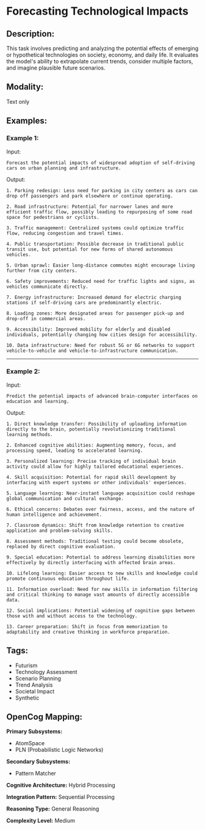 # Forecasting Technological Impacts

## Description:
This task involves predicting and analyzing the potential effects of emerging or hypothetical technologies on society, economy, and daily life. It evaluates the model's ability to extrapolate current trends, consider multiple factors, and imagine plausible future scenarios.

## Modality:
Text only

## Examples:

### Example 1:

Input:

```
Forecast the potential impacts of widespread adoption of self-driving cars on urban planning and infrastructure.
```

Output:

```
1. Parking redesign: Less need for parking in city centers as cars can drop off passengers and park elsewhere or continue operating.

2. Road infrastructure: Potential for narrower lanes and more efficient traffic flow, possibly leading to repurposing of some road space for pedestrians or cyclists.

3. Traffic management: Centralized systems could optimize traffic flow, reducing congestion and travel times.

4. Public transportation: Possible decrease in traditional public transit use, but potential for new forms of shared autonomous vehicles.

5. Urban sprawl: Easier long-distance commutes might encourage living further from city centers.

6. Safety improvements: Reduced need for traffic lights and signs, as vehicles communicate directly.

7. Energy infrastructure: Increased demand for electric charging stations if self-driving cars are predominantly electric.

8. Loading zones: More designated areas for passenger pick-up and drop-off in commercial areas.

9. Accessibility: Improved mobility for elderly and disabled individuals, potentially changing how cities design for accessibility.

10. Data infrastructure: Need for robust 5G or 6G networks to support vehicle-to-vehicle and vehicle-to-infrastructure communication.
```

---

### Example 2:

Input:

```
Predict the potential impacts of advanced brain-computer interfaces on education and learning.
```

Output:

```
1. Direct knowledge transfer: Possibility of uploading information directly to the brain, potentially revolutionizing traditional learning methods.

2. Enhanced cognitive abilities: Augmenting memory, focus, and processing speed, leading to accelerated learning.

3. Personalized learning: Precise tracking of individual brain activity could allow for highly tailored educational experiences.

4. Skill acquisition: Potential for rapid skill development by interfacing with expert systems or other individuals' experiences.

5. Language learning: Near-instant language acquisition could reshape global communication and cultural exchange.

6. Ethical concerns: Debates over fairness, access, and the nature of human intelligence and achievement.

7. Classroom dynamics: Shift from knowledge retention to creative application and problem-solving skills.

8. Assessment methods: Traditional testing could become obsolete, replaced by direct cognitive evaluation.

9. Special education: Potential to address learning disabilities more effectively by directly interfacing with affected brain areas.

10. Lifelong learning: Easier access to new skills and knowledge could promote continuous education throughout life.

11. Information overload: Need for new skills in information filtering and critical thinking to manage vast amounts of directly accessible data.

12. Social implications: Potential widening of cognitive gaps between those with and without access to the technology.

13. Career preparation: Shift in focus from memorization to adaptability and creative thinking in workforce preparation.
```

## Tags:
- Futurism
- Technology Assessment
- Scenario Planning
- Trend Analysis
- Societal Impact
- Synthetic

## OpenCog Mapping:

**Primary Subsystems:**
- AtomSpace
- PLN (Probabilistic Logic Networks)

**Secondary Subsystems:**
- Pattern Matcher

**Cognitive Architecture:** Hybrid Processing

**Integration Pattern:** Sequential Processing

**Reasoning Type:** General Reasoning

**Complexity Level:** Medium